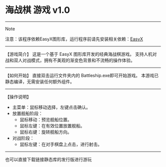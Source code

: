 # 海战棋 游戏 v1.0

------

> [!NOTE]
>
> 注意：该程序依赖EasyX图形库，运行程序前请先安装相关依赖：[EasyX](https://easyx.cn/)

--------------------------------------------------
【游戏简介】
这是一个基于 EasyX 图形库开发的经典海战棋游戏。
支持人机对战和双人对战模式，拥有不美观的渐变色背景和不流畅的操作体验。

--------------------------------------------------
【如何开始】
直接双击运行文件夹内的 Battleship.exe即可开始游戏。
本游戏已静态编译，无需安装任何额外组件。

--------------------------------------------------
【操作说明】
- 主菜单：鼠标移动选择，左键点击确认。
- 放置舰船阶段：
  - 鼠标移动：预览舰船位置。
  - 鼠标左键：在有效位置放置舰船。
  - 鼠标右键：旋转舰船方向。
- 对战阶段：
  - 鼠标左键：在对手棋盘上点击，进行射击。

---

也可以直接下载链接静态库的发行版进行游玩
